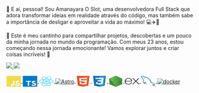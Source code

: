 <div>
  <p>👋 E aí, pessoal! Sou Amanayara O Slot, uma desenvolvedora Full Stack que adora transformar ideias em realidade através do código, mas também sabe a importância de desligar e aproveitar a vida ao máximo! 💻✈️🎉</p>
  <p>🌟 Este é meu cantinho para compartilhar projetos, descobertas e um pouco da minha jornada no mundo da programação. Com meus 23 anos, estou começando nessa jornada emocionante! Vamos explorar juntos e criar coisas incríveis! 🚀</p>
</div>
</div>
<div>
  <a href='https://github.com/Amanayaradev'>
  <img height='160em' src='https://github-readme-stats.vercel.app/api?username=Amanayaradev&show_icons=true&theme=omni&count_private=true'>
  <img height='160em' src='https://github-readme-stats.vercel.app/api/top-langs/?username=Amanayaradev&layout=compact&theme=omni'>
</div>
<div style="display: inline_block"><br>
  <img align="center" alt="Rafa-Js" height="30" width="40" src="https://raw.githubusercontent.com/devicons/devicon/master/icons/javascript/javascript-plain.svg">
  <img align="center" alt="TS" height="30" width="40" src="https://raw.githubusercontent.com/devicons/devicon/master/icons/typescript/typescript-original.svg">
  <img align="center" alt="React" height="30" width="40" src="https://raw.githubusercontent.com/devicons/devicon/master/icons/react/react-original.svg">
  <img align="center" alt="Astro" height="30" width="40" src="https://icon.icepanel.io/Technology/svg/Astro.svg">
  <img align="center" alt="HTML" height="30" width="40" src="https://raw.githubusercontent.com/devicons/devicon/master/icons/html5/html5-original.svg">
  <img align="center" alt="CSS" height="30" width="40" src="https://raw.githubusercontent.com/devicons/devicon/master/icons/css3/css3-original.svg">
  <img align="center" alt="nodejs" height="30" width="40" src="https://raw.githubusercontent.com/devicons/devicon/master/icons/nodejs/nodejs-original.svg">
  <img align="center" alt="express" height="30" width="40" src="https://raw.githubusercontent.com/devicons/devicon/master/icons/express/express-original.svg">
  <img align="center" alt="mysql" height="30" width="40" src="https://raw.githubusercontent.com/devicons/devicon/master/icons/mysql/mysql-original.svg">
  <img align="center" alt="docker" height="30" width="40" src="https://www.svgrepo.com/show/373446/astro.svg">
</div>
